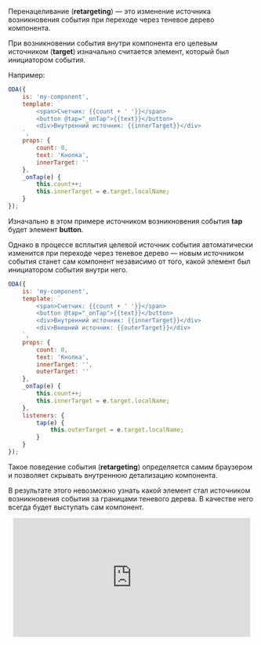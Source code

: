 Перенацеливание (**retargeting**) — это изменение источника возникновения события при переходе через теневое дерево компонента.

При возникновении события внутри компонента его целевым источником (**target**) изначально считается элемент, который был инициатором события.

Например:

```javascript _run_line_edit_[my-component.js]
ODA({
    is: 'my-component',
    template: `
        <span>Счетчик: {{count + ' '}}</span>
        <button @tap="_onTap">{{text}}</button>
        <div>Внутренний источник: {{innerTarget}}</div>
    `,
    props: {
        count: 0,
        text: 'Кнопка',
        innerTarget: ''
    },
    _onTap(e) {
        this.count++;
        this.innerTarget = e.target.localName;
    }
});
```

Изначально в этом примере источником возникновения события **tap** будет элемент **button**.

Однако в процессе всплытия целевой источник события автоматически изменится при переходе через теневое дерево — новым источником события станет сам компонент независимо от того, какой элемент был инициатором события внутри него.

```javascript _run_line_edit_[my-component.js]
ODA({
    is: 'my-component',
    template: `
        <span>Счетчик: {{count + ' '}}</span>
        <button @tap="_onTap">{{text}}</button>
        <div>Внутренний источник: {{innerTarget}}</div>
        <div>Внешний источник: {{outerTarget}}</div>
    `,
    props: {
        count: 0,
        text: 'Кнопка',
        innerTarget: '',
        outerTarget: ''
    },
    _onTap(e) {
        this.count++;
        this.innerTarget = e.target.localName;
    },
    listeners: {
        tap(e) {
            this.outerTarget = e.target.localName;
        }
    }
});
```

Такое поведение события (**retargeting**) определяется самим браузером и позволяет скрывать внутреннюю детализацию компонента.

В результате этого невозможно узнать какой элемент стал источником возникновения события за границами теневого дерева. В качестве него всегда будет выступать сам компонент.

<div style="position:relative;padding-bottom:48%; margin:10px">
    <iframe src="https://www.youtube.com/embed/HKN9EnQQquA?start=0" frameborder="0" allow="accelerometer; autoplay; encrypted-media; gyroscope; picture-in-picture" allowfullscreen 
    	style="position:absolute;width:100%;height:100%;"></iframe>
</div>

